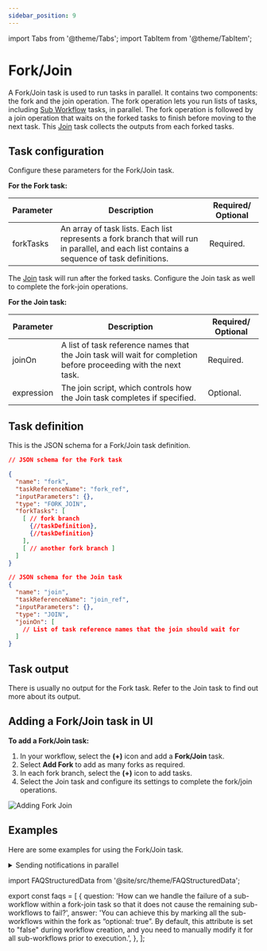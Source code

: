 ```yaml
---
sidebar_position: 9
---
```


import Tabs from '@theme/Tabs';
import TabItem from '@theme/TabItem';

# Fork/Join 

A Fork/Join task is used to run tasks in parallel. It contains two components: the fork and the join operation. The fork operation lets you run lists of tasks, including [Sub Workflow](./sub-workflow) tasks, in parallel. The fork operation is followed by a join operation that waits on the forked tasks to finish before moving to the next task. This [Join](./join) task collects the outputs from each forked tasks.

## Task configuration
Configure these parameters for the Fork/Join task.

**For the Fork task:**

| Parameter     | Description                                                                                                                                                                                                | Required/ Optional |
| ------------- | ---------------------------------------------------------------------------------------------------------------------------------------------------------------------------------------------------------- | ------------- |
| forkTasks | An array of task lists. Each list represents a fork branch that will run in parallel, and each list contains a sequence of task definitions. | Required. |

The [Join](./join) task will run after the forked tasks. Configure the Join task as well to complete the fork-join operations.

**For the Join task:**

| Parameter     | Description                                                                                                                                                                                                | Required/ Optional |
| ------------- | ---------------------------------------------------------------------------------------------------------------------------------------------------------------------------------------------------------- | ------------- |
| joinOn | A list of task reference names that the Join task will wait for completion before proceeding with the next task. | Required. |
| expression | The join script, which controls how the Join task completes if specified. | Optional. |


## Task definition
This is the JSON schema for a Fork/Join task definition.

```json
// JSON schema for the Fork task

{
  "name": "fork",
  "taskReferenceName": "fork_ref",
  "inputParameters": {},
  "type": "FORK_JOIN",
  "forkTasks": [
    [ // fork branch
      {//taskDefinition},
      {//taskDefinition}
    ],
    [ // another fork branch ]
  ]
}

// JSON schema for the Join task
{
  "name": "join",
  "taskReferenceName": "join_ref",
  "inputParameters": {},
  "type": "JOIN",
  "joinOn": [
    // List of task reference names that the join should wait for
  ]
}
```

## Task output
There is usually no output for the Fork task. Refer to the Join task to find out more about its output.


## Adding a Fork/Join task in UI
**To add a Fork/Join task:**
1. In your workflow, select the **(+)** icon and add a **Fork/Join** task.
2. Select **Add Fork** to add as many forks as required.
3. In each fork branch, select the **(+)** icon to add tasks.
4. Select the Join task and configure its settings to complete the fork/join operations.

<p><img src="/content/img/ui-guide-fork-join.png" alt="Adding Fork Join" /></p>

## Examples
Here are some examples for using the Fork/Join task.

<details><summary>Sending notifications in parallel</summary>
<p>
IIn this example workflow, three notifications are sent: email, SMS, and HTTP. Since none of these tasks depend on each other, they can be run in parallel with a Fork/Join task. The workflow diagram looks like this:
<p align="center"><img src="/content/img/fork-join-example.png" alt="Fork Join Example" width="90%" height="auto"></img></p>

Each fork runs tasks for each notification type (email, SMS, HTTP) in parallel, meaning that they are run independently. Here is the workflow definition:

```json
// workflow definition

[
  {
    "name": "fork_join",
    "taskReferenceName": "my_fork_join_ref",
    "type": "FORK_JOIN",
    "forkTasks": [
      [
        {
          "name": "process_notification_payload",
          "taskReferenceName": "process_notification_payload_email",
          "type": "SIMPLE"
        },
        {
          "name": "email_notification",
          "taskReferenceName": "email_notification_ref",
          "type": "SIMPLE"
        }
      ],
      [
        {
          "name": "process_notification_payload",
          "taskReferenceName": "process_notification_payload_sms",
          "type": "SIMPLE"
        },
        {
          "name": "sms_notification",
          "taskReferenceName": "sms_notification_ref",
          "type": "SIMPLE"
        }
      ],
      [
        {
          "name": "process_notification_payload",
          "taskReferenceName": "process_notification_payload_http",
          "type": "SIMPLE"
        },
        {
          "name": "http_notification",
          "taskReferenceName": "http_notification_ref",
          "type": "SIMPLE"
        }
      ]
    ]
  },
  {
    "name": "notification_join",
    "taskReferenceName": "notification_join_ref",
    "type": "JOIN",
    "joinOn": [
      "email_notification_ref",
      "sms_notification_ref"
    ]
  }
]
```
Although there are three forks running in parallel, only two forks are required to continue with the workflow. The parameter `joinOn` is defined so that only email and SMS tasks are to be joined, leaving the HTTP task as optional for the completion of the Join task.

This workflow is completed when the email and SMS notifications are sent and does not depend on the HTTP notification status.

This is the output of notification_join. The output is a map, where the keys are the reference names of tasks being joined and the corresponding values are the outputs of those tasks.

```json
// Join task output

{
  "email_notification_ref": {
    "email_sent_at": "2021-11-06T07:37:17+0000",
    "email_sent_to": "test@example.com"
  },
  "sms_notification_ref": {
    "sms_sent_at": "2021-11-06T07:37:17+0129",
    "sms_sent_to": "+1-xxx-xxx-xxxx"
  }
}
```
</p>
</details>


<FAQStructuredData faqs={faqs} />

import FAQStructuredData from '@site/src/theme/FAQStructuredData';

export const faqs = [
  {
    question: 'How can we handle the failure of a sub-workflow within a fork-join task so that it does not cause the remaining sub-workflows to fail?',
    answer:
      'You can achieve this by marking all the sub-workflows within the fork as “optional: true”. By default, this attribute is set to "false" during workflow creation, and you need to manually modify it for all sub-workflows prior to execution.',
  },
];